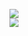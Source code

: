 [![](https://img.shields.io/badge/Made%20With-Github%20Spray-lightgrey.svg?style=for-the-badge&logo=github)](https://github.com/Annihil/github-spray#7144)  
[![](https://i.imgur.com/2DrTn0Z.gif)](https://github.com/Annihil/github-spray)